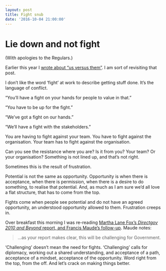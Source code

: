```yaml
---
layout: post
title: Fight snub
date: '2016-10-04 21:00:00'
---
```

# Lie down and not fight

(With apologies to the Regulars.)

Earlier this year I [wrote about “us versus them”](/us-versus-them/). I am sort of revisiting that post.

I don’t like the word ‘fight’ at work to describe getting stuff done. It’s the language of conflict.

“You’ll have a fight on your hands for people to value in that.”

“You have to be up for the fight.”

“We’ve got a fight on our hands.”

“We’ll have a fight with the stakeholders.”  

You are having to fight against your team. You have to fight against the organisation. Your team has to fight against the organisation.

Can you see the resistance where you are? Is it from you? Your team? Or your organisation? Something is not lined up, and that’s not right.

Sometimes this is the result of frustration.

Potential is not the same as opportunity. Opportunity is when there is acceptance, when there is permission, when there is a desire to do something, to realise that potential. And, as much as I am sure we’d all love a flat structure, that has to come from the top.

Fights come when people see potential and do not have an agreed opportunity, an understood opportunity allowed to them. Frustration creeps in.

Over breakfast this morning I was re-reading [Martha Lane Fox’s *Directgov 2010 and Beyond* report, and Francis Maude’s follow-up](https://www.gov.uk/government/publications/directgov-2010-and-beyond-revolution-not-evolution-a-report-by-martha-lane-fox). Maude notes:

> …as your report makes clear, this will be challenging for Government.

‘Challenging’ doesn’t mean the need for fights. ‘Challenging’ calls for diplomacy, working out a shared understanding, and acceptance of a path, acceptance of a mindset, acceptance of the opportunity. Word right from the top, from the off. And let’s crack on making things better.
